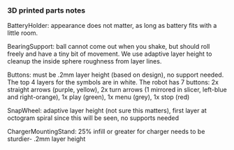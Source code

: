 ### 3D printed parts notes ###

BatteryHolder: appearance does not matter, as long as battery fits with a little room.

BearingSupport: ball cannot come out when you shake, but should roll freely and have a tiny bit of movement. We use adaptive layer height to cleanup the inside sphere roughness from layer lines.

Buttons: must be .2mm layer height (based on design), no support needed. The top 4 layers for the symbols are in white. 
The robot has 7 buttons: 2x straight arrows (purple, yellow), 2x turn arrows (1 mirrored in slicer, left-blue and right-orange), 1x play (green), 1x menu (grey), 1x stop (red)

SnapWheel: adaptive layer height (not sure this matters), first layer at octogram spiral since this will be seen, no supports needed

ChargerMountingStand: 25% infill or greater for charger needs to be sturdier-  .2mm layer height

